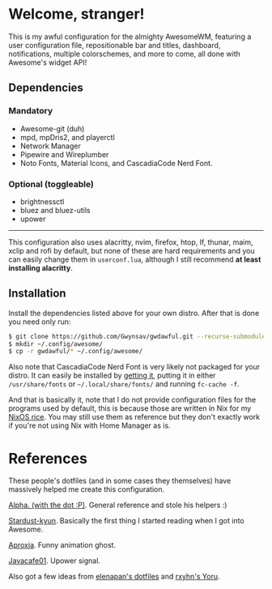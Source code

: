 # Welcome, stranger!

This is my awful configuration for the almighty AwesomeWM, featuring a user configuration file, repositionable bar and titles, dashboard,
notifications, multiple colorschemes, and more to come, all done with Awesome's widget API!

## Dependencies

### Mandatory
- Awesome-git (duh)
- mpd, mpDris2, and playerctl
- Network Manager
- Pipewire and Wireplumber
- Noto Fonts, Material Icons, and CascadiaCode Nerd Font.

### Optional (toggleable)
- brightnessctl
- bluez and bluez-utils
- upower

----------------------
This configuration also uses alacritty, nvim, firefox, htop, lf, thunar, maim, xclip and rofi by default, but none of these are hard requirements
and you can easily change them in `userconf.lua`, although I still recommend **at least installing alacritty**.

## Installation

Install the dependencies listed above for your own distro. After that is done you need only run:
```sh
$ git clone https://github.com/Gwynsav/gwdawful.git --recurse-submodules
$ mkdir ~/.config/awesome/
$ cp -r gwdawful/* ~/.config/awesome/
```
Also note that CascadiaCode Nerd Font is very likely not packaged for your distro. It can easily be installed by [getting it](https://github.com/ryanoasis/nerd-fonts/releases/download/v2.2.2/CascadiaCode.zip), putting it in either 
`/usr/share/fonts` or `~/.local/share/fonts/` and running `fc-cache -f`.

And that is basically it, note that I do not provide configuration files for the programs used by default, this is because those are written in Nix
for my [NixOS rice](https://github.com/Gwynsav/nix-dots/tree/master/users/gw/config). You may still use them as reference but they don't exactly work
if you're not using Nix with Home Manager as is.

# References
These people's dotfiles (and in some cases they themselves) have massively helped me create this configuration.

[Alpha. (with the dot :P)](https://github.com/AlphaTechnolog/nixdots). General reference and stole his helpers :)

[Stardust-kyun](https://github.com/Stardust-kyun/dotfiles). Basically the first thing I started reading when I got into Awesome.

[Aproxia](https://github.com/Aproxia-dev/.dotfiles). Funny animation ghost.

[Javacafe01](https://github.com/javacafe01/dotfiles). Upower signal.

Also got a few ideas from [elenapan's dotfiles](https://github.com/elenapan/dotfiles) and [rxyhn's Yoru](https://github.com/rxyhn/yoru).
